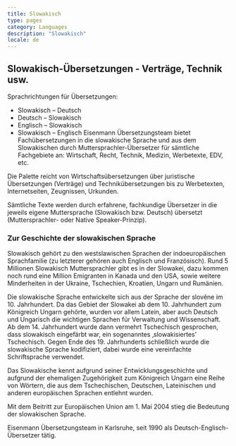 ```yaml
---
title: Slowakisch
type: pages
category: Languages
description: "Slowakisch"
locale: de
---
```


## Slowakisch-Übersetzungen - Verträge, Technik usw.
Sprachrichtungen für Übersetzungen:
- Slowakisch – Deutsch
- Deutsch – Slowakisch
- Englisch – Slowakisch
- Slowakisch – Englisch
Eisenmann Übersetzungsteam bietet Fachübersetzungen in die slowakische Sprache und aus dem Slowakischen durch Muttersprachler-Übersetzer für sämtliche Fachgebiete an: Wirtschaft, Recht, Technik, Medizin, Werbetexte, EDV, etc.

Die Palette reicht von Wirtschaftsübersetzungen über juristische Übersetzungen (Verträge) und Technikübersetzungen bis zu Werbetexten, Internetseiten, Zeugnissen, Urkunden.

Sämtliche Texte werden durch erfahrene, fachkundige Übersetzer in die jeweils eigene Muttersprache (Slowakisch bzw. Deutsch) übersetzt (Muttersprachler- oder Native Speaker-Prinzip).

### Zur Geschichte der slowakischen Sprache
Slowakisch gehört zu den westslawischen Sprachen der indoeuropäischen Sprachfamilie (zu letzterer gehören auch Englisch und Französisch). Rund 5 Millionen Slowakisch Muttersprachler gibt es in der Slowakei, dazu kommen noch rund eine Million Emigranten in Kanada und den USA, sowie weitere Minderheiten in der Ukraine, Tschechien, Kroatien, Ungarn und Rumänien.

Die slowakische Sprache entwickelte sich aus der Sprache der slověne im 10. Jahrhundert. Da das Gebiet der Slowakei ab dem 10. Jahrhundert zum Königreich Ungarn gehörte, wurden vor allem Latein, aber auch Deutsch und Ungarisch die wichtigen Sprachen für Verwaltung und Wissenschaft. Ab dem 14. Jahrhundert wurde dann vermehrt Tschechisch gesprochen, dass slowakisch eingefärbt war, ein sogenanntes ‚slowakisiertes’ Tschechisch. Gegen Ende des 19. Jahrhunderts schließlich wurde die slowakische Sprache kodifiziert, dabei wurde eine vereinfachte Schriftsprache verwendet.

Das Slowakische kennt aufgrund seiner Entwicklungsgeschichte und aufgrund der ehemaligen Zugehörigkeit zum Königreich Ungarn eine Reihe von Wörtern, die aus dem Tschechischen, Deutschen, Lateinischen und anderen europäischen Sprachen entlehnt wurden.

Mit dem Beitritt zur Europäischen Union am 1. Mai 2004 stieg die Bedeutung der slowakischen Sprache.

 

Eisenmann Übersetzungsteam in Karlsruhe, seit 1990 als Deutsch-Englisch-Übersetzer tätig.